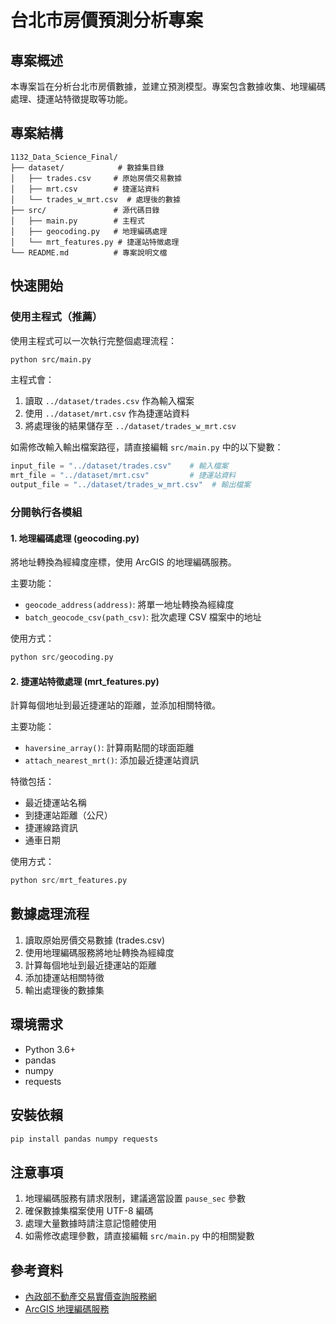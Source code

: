 
# 台北市房價預測分析專案

## 專案概述
本專案旨在分析台北市房價數據，並建立預測模型。專案包含數據收集、地理編碼處理、捷運站特徵提取等功能。

## 專案結構
```
1132_Data_Science_Final/
├── dataset/            # 數據集目錄
│   ├── trades.csv     # 原始房價交易數據
│   ├── mrt.csv        # 捷運站資料
│   └── trades_w_mrt.csv  # 處理後的數據
├── src/               # 源代碼目錄
│   ├── main.py        # 主程式
│   ├── geocoding.py   # 地理編碼處理
│   └── mrt_features.py # 捷運站特徵處理
└── README.md          # 專案說明文檔
```

## 快速開始

### 使用主程式（推薦）
使用主程式可以一次執行完整個處理流程：

```bash
python src/main.py
```

主程式會：
1. 讀取 `../dataset/trades.csv` 作為輸入檔案
2. 使用 `../dataset/mrt.csv` 作為捷運站資料
3. 將處理後的結果儲存至 `../dataset/trades_w_mrt.csv`

如需修改輸入輸出檔案路徑，請直接編輯 `src/main.py` 中的以下變數：
```python
input_file = "../dataset/trades.csv"    # 輸入檔案
mrt_file = "../dataset/mrt.csv"         # 捷運站資料
output_file = "../dataset/trades_w_mrt.csv"  # 輸出檔案
```

### 分開執行各模組

#### 1. 地理編碼處理 (geocoding.py)
將地址轉換為經緯度座標，使用 ArcGIS 的地理編碼服務。

主要功能：
- `geocode_address(address)`: 將單一地址轉換為經緯度
- `batch_geocode_csv(path_csv)`: 批次處理 CSV 檔案中的地址

使用方式：
```python
python src/geocoding.py
```

#### 2. 捷運站特徵處理 (mrt_features.py)
計算每個地址到最近捷運站的距離，並添加相關特徵。

主要功能：
- `haversine_array()`: 計算兩點間的球面距離
- `attach_nearest_mrt()`: 添加最近捷運站資訊

特徵包括：
- 最近捷運站名稱
- 到捷運站距離（公尺）
- 捷運線路資訊
- 通車日期

使用方式：
```python
python src/mrt_features.py
```

## 數據處理流程
1. 讀取原始房價交易數據 (trades.csv)
2. 使用地理編碼服務將地址轉換為經緯度
3. 計算每個地址到最近捷運站的距離
4. 添加捷運站相關特徵
5. 輸出處理後的數據集

## 環境需求
- Python 3.6+
- pandas
- numpy
- requests

## 安裝依賴
```bash
pip install pandas numpy requests
```

## 注意事項
1. 地理編碼服務有請求限制，建議適當設置 `pause_sec` 參數
2. 確保數據集檔案使用 UTF-8 編碼
3. 處理大量數據時請注意記憶體使用
4. 如需修改處理參數，請直接編輯 `src/main.py` 中的相關變數

## 參考資料
- [內政部不動產交易實價查詢服務網](https://lvr.land.moi.gov.tw/)
- [ArcGIS 地理編碼服務](https://geocode.arcgis.com/arcgis/rest/services/World/GeocodeServer)

